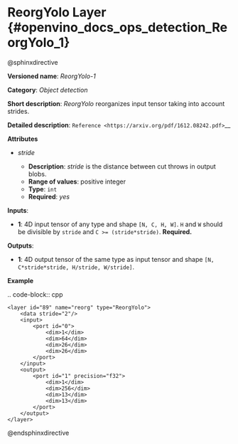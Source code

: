 # ReorgYolo Layer {#openvino_docs_ops_detection_ReorgYolo_1}

@sphinxdirective

**Versioned name**: *ReorgYolo-1*

**Category**: *Object detection*

**Short description**: *ReorgYolo* reorganizes input tensor taking into account strides.

**Detailed description**: `Reference <https://arxiv.org/pdf/1612.08242.pdf>`__

**Attributes**

* *stride*

  * **Description**: *stride* is the distance between cut throws in output blobs.
  * **Range of values**: positive integer
  * **Type**: ``int``
  * **Required**: *yes*

**Inputs**:

*   **1**: 4D input tensor of any type and shape ``[N, C, H, W]``. ``H`` and ``W`` should be divisible by ``stride`` and ``C >= (stride*stride)``. **Required.**

**Outputs**:

*   **1**: 4D output tensor of the same type as input tensor and shape ``[N, C*stride*stride, H/stride, W/stride]``.

**Example**

.. code-block:: cpp

    <layer id="89" name="reorg" type="ReorgYolo">
        <data stride="2"/>
        <input>
            <port id="0">
                <dim>1</dim>
                <dim>64</dim>
                <dim>26</dim>
                <dim>26</dim>
            </port>
        </input>
        <output>
            <port id="1" precision="f32">
                <dim>1</dim>
                <dim>256</dim>
                <dim>13</dim>
                <dim>13</dim>
            </port>
        </output>
    </layer>

@endsphinxdirective
